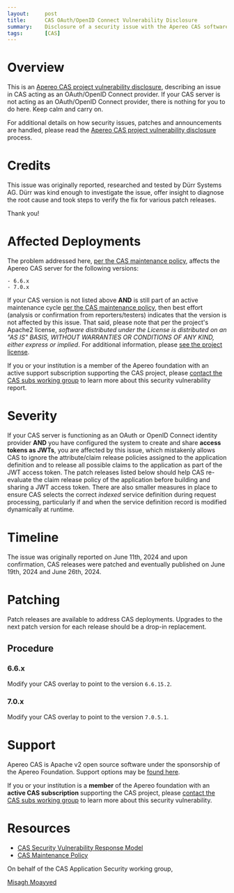 ```yaml
---
layout:     post
title:      CAS OAuth/OpenID Connect Vulnerability Disclosure
summary:    Disclosure of a security issue with the Apereo CAS software acting as an OAuth/OpenID Connect provider.
tags:       [CAS]
---
```


# Overview

This is an [Apereo CAS project vulnerability disclosure](https://apereo.github.io/cas/developer/Sec-Vuln-Response.html),
describing an issue in CAS acting as an OAuth/OpenID Connect provider. If your CAS server is not acting as an OAuth/OpenID Connect provider, there is nothing for you to do here. Keep calm and carry on.

For additional details on how security issues, patches and announcements are handled, please read the [Apereo CAS project vulnerability disclosure](https://apereo.github.io/cas/developer/Sec-Vuln-Response.html) process.

# Credits

This issue was originally reported, researched and tested by Dürr Systems AG. Dürr was kind enough to investigate the issue, offer insight to diagnose the root cause and took steps to verify the fix for various patch releases.

Thank you!

# Affected Deployments

The problem addressed here, [per the CAS maintenance policy](https://apereo.github.io/cas/developer/Maintenance-Policy.html), affects the Apereo CAS server for the following versions:

```
- 6.6.x
- 7.0.x
```

If your CAS version is not listed above **AND** is still part of an active maintenance cycle [per the CAS maintenance policy](https://apereo.github.io/cas/developer/Maintenance-Policy.html), then best effort (analysis or confirmation from reporters/testers) indicates that the version is not affected by this issue. That said, please note that per the project's Apache2 license, *software distributed under the License is distributed on an "AS IS" BASIS, WITHOUT WARRANTIES OR CONDITIONS OF ANY KIND, either express or implied*. For additional information, please [see the project license](https://github.com/apereo/cas/blob/master/LICENSE).

If you or your institution is a member of the Apereo foundation with an active support subscription supporting the CAS project, please [contact the CAS subs working group](https://apereo.github.io/cas/Mailing-Lists.html) to learn more about this security vulnerability report.

# Severity

If your CAS server is functioning as an OAuth or OpenID Connect identity provider **AND** you have configured the system to create and share **access tokens as JWTs**, you are affected by this issue, which mistakenly allows CAS to ignore the attribute/claim release policies assigned to the application definition and to release all possible claims to the application as part of the JWT access token. The patch releases listed below should help CAS re-evaluate the claim release policy of the application before building and sharing a JWT access token. There are also smaller measures in place to ensure CAS selects the correct *indexed* service definition during request processing, particularly if and when the service definition record is modified dynamically at runtime.

# Timeline

The issue was originally reported on June 11th, 2024 and upon confirmation, CAS releases were patched and eventually published on June 19th, 2024 and June 26th, 2024.

# Patching

Patch releases are available to address CAS deployments. Upgrades to the next patch version for each release should be a drop-in replacement.

## Procedure

### 6.6.x

Modify your CAS overlay to point to the version `6.6.15.2`.

### 7.0.x

Modify your CAS overlay to point to the version `7.0.5.1`.

# Support

Apereo CAS is Apache v2 open source software under the sponsorship of the Apereo Foundation. Support options may be [found here](https://apereo.github.io/cas/Support.html).

If you or your institution is a **member** of the Apereo foundation with an **active CAS subscription** supporting the CAS project, please [contact the CAS subs working group](https://apereo.github.io/cas/Mailing-Lists.html) to learn more about this security vulnerability.

# Resources

* [CAS Security Vulnerability Response Model](https://apereo.github.io/cas/developer/Sec-Vuln-Response.html)
* [CAS Maintenance Policy](https://apereo.github.io/cas/developer/Maintenance-Policy.html)

On behalf of the CAS Application Security working group,

[Misagh Moayyed](https://fawnoos.com)